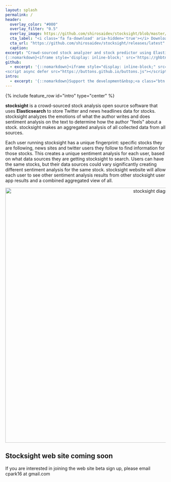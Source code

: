 ```yaml
---
layout: splash
permalink: /
header:
  overlay_color: "#000"
  overlay_filter: "0.5"
  overlay_image: https://github.com/shirosaidev/stocksight/blob/master/docs/_pages/wp2128259-stock-market-wallpapers.jpg?raw=true
  cta_label: "<i class='fa fa-download' aria-hidden='true'></i> Download"
  cta_url: "https://github.com/shirosaidev/stocksight/releases/latest"
  caption:
excerpt: "Crowd-sourced stock analyzer and stock predictor using Elasticsearch, Twitter, News headlines and Python natural language processing and sentiment analysis.<br /> <small><a href='https://github.com/shirosaidev/stocksight/releases/tag/v0.1-b.6'>Latest release v0.1-b.6</a></small><br /><br />
{::nomarkdown}<iframe style='display: inline-block;' src='https://ghbtns.com/github-btn.html?user=shirosaidev&repo=stocksight&type=star&count=true&size=large' frameborder='0' scrolling='0' width='160px' height='30px'></iframe> <iframe style='display: inline-block;' src='https://ghbtns.com/github-btn.html?user=shirosaidev&repo=diskover&type=fork&count=true&size=large' frameborder='0' scrolling='0' width='158px' height='30px'></iframe>{:/nomarkdown}"
github:
  - excerpt: '{::nomarkdown}<iframe style="display: inline-block;" src="https://ghbtns.com/github-btn.html?user=shirosaidev&repo=stocksight&type=star&count=true&size=large" frameborder="0" scrolling="0" width="160px" height="30px"></iframe> <iframe style="display: inline-block;" src="https://ghbtns.com/github-btn.html?user=shirosaidev&repo=stocksight&type=fork&count=true&size=large" frameborder="0" scrolling="0" width="158px" height="30px"></iframe>
<script async defer src="https://buttons.github.io/buttons.js"></script>{:/nomarkdown}'
intro:
  - excerpt: '{::nomarkdown}Support the development&nbsp;<a class="btn btn--primary" href="https://www.patreon.com/shirosaidev" target="_blank" role="button"><i class="fa fa-heart" aria-hidden="true"></i> Sponsor Patreon</a>&nbsp;<a class="btn btn--primary" href="https://www.paypal.com/cgi-bin/webscr?cmd=_s-xclick&hosted_button_id=CLF223XAS4W72" target="_blank" role="button"><i class="fa fa-credit-card" aria-hidden="true"></i> Donate PayPal</a>&nbsp;<a class="btn btn--primary" href="https://github.com/shirosaidev/stocksight" role="button"><i class="fa fa-github" aria-hidden="true"></i> View on GitHub</a>{:/nomarkdown}'
---
```


{% include feature_row id="intro" type="center" %}

<p><strong>stocksight</strong> is a crowd-sourced stock analysis open source software that uses <strong>Elasticsearch</strong> to store Twitter and news headlines data for stocks. stocksight analyzes the emotions of what the author writes and does sentiment analysis on the text to determine how the author "feels" about a stock. stocksight makes an aggregated analysis of all collected data from all sources.</p>
<p>Each user running stocksight has a unique fingerprint: specific stocks they are following, news sites and twitter users they follow to find information for those stocks. This creates a unique sentiment analysis for each user, based on what data sources they are getting stocksight to search. Users can have the same stocks, but their data sources could vary significantly creating different sentiment analysis for the same stock. stocksight website will allow each user to see other sentiment analysis results from other stocksight user app results and a combined aggregated view of all.</p>
<div align="center"><img src="https://github.com/shirosaidev/stocksight/blob/master/docs/stocksight_diagram.png?raw=true" alt="stocksight diagram" width="914" height="800"/></div>
<h2>Stocksight web site coming soon</h2>
<p>If you are interested in joining the web site beta sign up, please email cpark16 at gmail.com</p>
